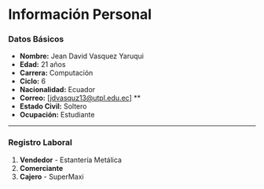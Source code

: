 # **Información Personal**

### **Datos Básicos**
- **Nombre:** Jean David Vasquez Yaruqui  
- **Edad:** 21 años  
- **Carrera:** Computación  
- **Ciclo:** 6  
- **Nacionalidad:** Ecuador  
- **Correo:** [jdvasquz13@utpl.edu.ec] **
- **Estado Civil:** Soltero  
- **Ocupación:** Estudiante  

---

### **Registro Laboral**
1. **Vendedor** - Estantería Metálica  
2. **Comerciante**  
3. **Cajero** - SuperMaxi


```{tableofcontents}
```
